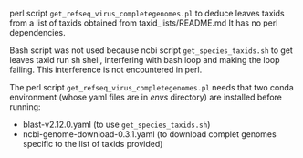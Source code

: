 perl script ```get_refseq_virus_completegenomes.pl``` to deduce leaves taxids from a list of taxids obtained from taxid_lists/README.md
It has no perl dependencies.

Bash script was not used because ncbi script ```get_species_taxids.sh``` to get leaves taxid run sh shell, interfering with bash loop and making the loop failing.
This interference is not encountered in perl.

The perl script ```get_refseq_virus_completegenomes.pl``` needs that two conda environment (whose yaml files are in _envs_ directory) are installed before running:
- blast-v2.12.0.yaml (to use ```get_species_taxids.sh```)
- ncbi-genome-download-0.3.1.yaml (to download complet genomes specific to the list of taxids provided)
